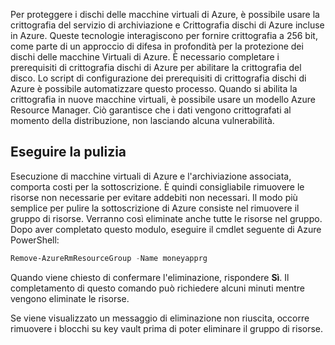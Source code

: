 Per proteggere i dischi delle macchine virtuali di Azure, è possibile usare la crittografia del servizio di archiviazione e Crittografia dischi di Azure incluse in Azure. Queste tecnologie interagiscono per fornire crittografia a 256 bit, come parte di un approccio di difesa in profondità per la protezione dei dischi delle macchine Virtuali di Azure. È necessario completare i prerequisiti di crittografia dischi di Azure per abilitare la crittografia del disco. Lo script di configurazione dei prerequisiti di crittografia dischi di Azure è possibile automatizzare questo processo. Quando si abilita la crittografia in nuove macchine virtuali, è possibile usare un modello Azure Resource Manager. Ciò garantisce che i dati vengono crittografati al momento della distribuzione, non lasciando alcuna vulnerabilità.

## <a name="clean-up"></a>Eseguire la pulizia
<!---TODO: Update for sandbox?---> Esecuzione di macchine virtuali di Azure e l'archiviazione associata, comporta costi per la sottoscrizione. È quindi consigliabile rimuovere le risorse non necessarie per evitare addebiti non necessari. Il modo più semplice per pulire la sottoscrizione di Azure consiste nel rimuovere il gruppo di risorse. Verranno così eliminate anche tutte le risorse nel gruppo. Dopo aver completato questo modulo, eseguire il cmdlet seguente di Azure PowerShell:

   ```powershell
   Remove-AzureRmResourceGroup -Name moneyapprg
   ```

Quando viene chiesto di confermare l'eliminazione, rispondere **Sì**. Il completamento di questo comando può richiedere alcuni minuti mentre vengono eliminate le risorse. 

Se viene visualizzato un messaggio di eliminazione non riuscita, occorre rimuovere i blocchi su key vault prima di poter eliminare il gruppo di risorse.
